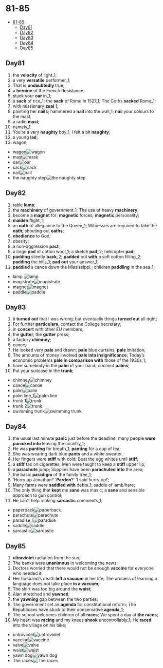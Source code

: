 # 81-85

- [81-85](#81-85)
  - [Day81](#day81)
  - [Day82](#day82)
  - [Day83](#day83)
  - [Day84](#day84)
  - [Day85](#day85)

## Day81

1. the **velocity** of light_1;
2. a very **versatile** performer_1;
3. That is **undoubtedly** true;
4. a **heroine** of the French Resistance;
5. stuck your **oar** in_1;
6. a **sack** of rice_1; the **sack** of Rome in 1527_1; The Goths **sacked** Rome_1;
7. with missionary **zeal**_1;
8. painting her **nails**; hammered a **nail** into the wall_1; **nail** your colours to the mast;
9. a radio **mast**;
10. namely_1;
11. You’re a very **naughty** boy_1; I felt a bit **naughty**;
12. a young **lad**;
13. wagon;

- wagon![wagon](https://encrypted-tbn0.gstatic.com/images?q=tbn:ANd9GcTBBo-lzA2wo3BRjDe-IcaUUKCt91Ew3KjGeA&usqp=CAU "wagon")
- mast![mask](https://upload.wikimedia.org/wikipedia/commons/thumb/c/c2/Masthead_%28PSF%29.png/1200px-Masthead_%28PSF%29.png)
- oar![oar](https://raw.githubusercontent.com/Logible/Image/main/note_image/20220808015211.png)
- sack![sack](https://raw.githubusercontent.com/Logible/Image/main/note_image/20220808015453.png)
- nail![nail](https://raw.githubusercontent.com/Logible/Image/main/note_image/20220808020757.png)
- the naughty step![the naughty step](https://raw.githubusercontent.com/Logible/Image/main/note_image/20220816005221.png)

## Day82

1. table **lamp**;
2. the **machinery** of government_1; The use of heavy **machinery**;
3. become a **magnet** for; **magnetic** forces;  **magnetic** personality;
4. **maiden** flight_1;
5. an **oath** of allegiance to the Queen_1; Witnesses are required to take the **oath**; shouting out **oaths**;
6. **obedience** to God;
7. obesity;
8. a non-aggression **pact**;
9. a large **pad** of cotton wool_1; a sketch **pad**_2; helicopter **pad**;
10. **padding** silently **back**_2; **padded** out **with** a soft cotton filling_2; **padding** the bills_1; **pad out** your answer_1;
11. **paddled** a canoe down the Mississippi;; children **paddling** in the sea_1;

- lamp ![lamp](https://www.ikea.com/om/en/images/products/kryssmast-table-lamp-base-nickel-plated__0789157_pe763849_s5.jpg?f=s)
- magistrate![magistrate](https://gisondolaw.com/wp-content/uploads/2017/09/L-B-2-judges-vs-Magistrate.jpg)
- magnet![magnet](https://raw.githubusercontent.com/Logible/Image/main/note_image/20220808183039.png)
- paddle![paddle](https://johnsonoutdoors.widen.net/content/utgswjvzxf/jpeg/1001350-1001352_alt01.jpg)

## Day83

1. it **turned out** that I was wrong; but eventually things **turned out** all right;
2. For further **particulars**, contact the College secretary;
3. in **concert** with other EU members;
4. the **gutter**; the **gutter** press;
5. a factory **chimney**;
6. canoe;
7. He looked very **pale** and drawn; **pale** blue curtains; **pale** imitation;
8. The amounts of money involved **pale into insignificance**; Today’s economic problems **pale in comparison with** those of the 1930s_1;
9. have somebody in the **palm** of your hand; coconut **palms**;
10. Put your suitcase in the **trunk**;

- chimney![chimney](https://raw.githubusercontent.com/Logible/Image/main/note_image/20220809121230.png)
- canoe![canoe](https://thumbs.dreamstime.com/b/canoe-wooden-simple-design-56931665.jpg)
- palm![palm](https://upload.wikimedia.org/wikipedia/commons/4/4c/Date_Palm_Tree.jpg)
- palm line_1![palm line](https://media.allure.com/photos/5b1022fdc477683fc2b0c330/master/w_3217,h_3166,c_limit/Mounds_Draft1_Allure.png)
- trunk 1![trunk](https://raw.githubusercontent.com/Logible/Image/main/note_image/20220809134346.png)
- trunk 2![trunk](https://raw.githubusercontent.com/Logible/Image/main/note_image/20220809134530.png)
- swimming trunk![swimming trunk](https://cdn-ssl.s7.disneystore.com/is/image/DisneyShopping/3921059192074?fmt=jpeg&qlt=90&wid=652&hei=652)

## Day84

1. the usual last minute **panic** just before the deadline; many people **were panicked into** leaving the country_1;
2. He was **panting** for breath_1; **panting** for a cup of tea;
3. She was wearing dark blue **pants** and a white sweater.
4. Her fingers were **stiff** with cold; Beat the egg whites until **stiff**;
5. a **stiff** tax on cigarettes; Men were taught to keep a **stiff** upper lip;
6. a **parachute** jump; Supplies have been **parachuted into** the area;
7. the basic **paradigm** of the family tree_1;
8. ‘Hurry up Jonathan!’ '**Pardon**?' ‘I said hurry up!’;
9. Many farms were **saddled with** debts_1;  saddle of lamb/hare;
10. The only thing that **kept** me **sane** was music; a **sane** and sensible approach to gun control;
11. He can't help making **sarcastic** comments_1;

- paperback![paperback](https://upload.wikimedia.org/wikipedia/commons/2/21/Blank_book_on_a_table.jpg)
- parachute![parachute](https://img.freepik.com/free-vector/attractive-red-white-parachute-carrying-delivery-cardboard-box-light-blue-sky-background_1284-41348.jpg?w=2000)
- paradise_1![paradise](https://i.scdn.co/image/ab67616d0000b2738e2ea2c469e8a94c5e2cca58)
- saddle![saddle](https://raw.githubusercontent.com/Logible/Image/main/note_image/20220810134845.png)
- sarcastic![sarcastic](https://images.squarespace-cdn.com/content/54ad91eae4b04d2abc8d6247/1456381708680-72KUNE3GAISYJLAIFIGN/?content-type=image%2Fjpeg)

## Day85

1. **ultraviolet** radiation from the sun;
2. The banks were **unanimous** in welcoming the news;
3. Doctors worried that there would not be enough **vaccine** for everyone who needed it.
4. Her husband’s death **left a vacuum** in her life; The process of learning a language does not take place **in a vacuum**;
5. The skirt was too big around the **waist**;
6. Alan stretched and **yawned**;
7. the **yawning** gap between the two parties;
8. The government set an **agenda** for constitutional reform; The Republicans have stuck to their conservative **agenda**_1;
9. The school welcomes children of all **races**; We spent a day at **the races**;
10. My heart was **racing** and my knees **shook** uncontrollably_1; He **raced** into the village on his bike;

- untroviolet![untroviolet](https://scied.ucar.edu/sites/default/files/styles/extra_large/public/media/images/uv_blacklight_900x600.jpg?itok=e_GexRIp)
- vaccine![vaccine](https://www.icn.ch/sites/default/files/covers/2020-12/covid%20vaccine%20rs.png)
- valve![valve](https://jc-valves.com/wp-content/uploads/2019/11/Globo.png)
- waist![waist](https://eadn-wc04-5617003.nxedge.io/wp-content/uploads/2016/01/Do-You-Know-Where-Your-Natural-Waist-Is-Roxanne-Carne-Personal-Stylist-2.jpg)
- yawn dog![yawn dog](https://www.thesprucepets.com/thmb/vME68lFCOarpZZV0pBlMyXfmCWY=/1500x844/smart/filters:no_upscale()/breed_profile_husky_1118000_yawn_817-91f085b5752940f3a79f1f2429cbd635.jpg)
- The races![The races](https://encrypted-tbn0.gstatic.com/images?q=tbn:ANd9GcQt7LIGT-aA7JSIqJj0w6Em1ePSt-_uq_Surw&usqp=CAU)
